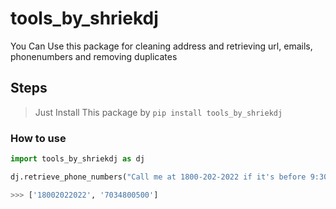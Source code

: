 # tools_by_shriekdj

You Can Use this package for cleaning address and retrieving url, emails, phonenumbers and removing duplicates

## Steps

> Just Install This package by `pip install tools_by_shriekdj`

### How to use

```python
import tools_by_shriekdj as dj

dj.retrieve_phone_numbers("Call me at 1800-202-2022 if it's before 9:30, or on 703-4800500 after 10am.")

>>> ['18002022022', '7034800500']
```

